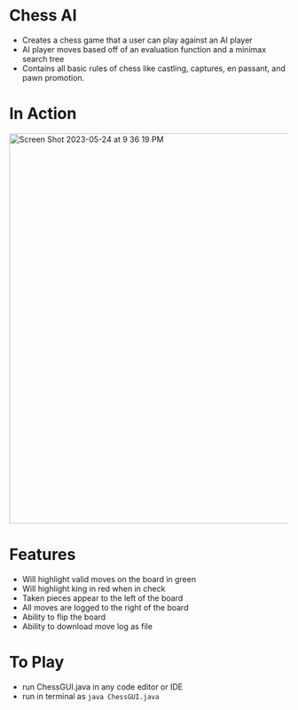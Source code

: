 # Chess AI
* Creates a chess game that a user can play against an AI player
* AI player moves based off of an evaluation function and a minimax search tree
* Contains all basic rules of chess like castling, captures, en passant, and pawn promotion. 

# In Action
<img width="703" alt="Screen Shot 2023-05-24 at 9 36 19 PM" src="https://github.com/maxharsh03/ChessGame/assets/82282926/cd3d1b65-33a6-4c7d-b8b2-987077e9f59e">

# Features
* Will highlight valid moves on the board in green
* Will highlight king in red when in check
* Taken pieces appear to the left of the board
* All moves are logged to the right of the board
* Ability to flip the board
* Ability to download move log as file

# To Play
* run ChessGUI.java in any code editor or IDE
* run in terminal as ```java ChessGUI.java```
